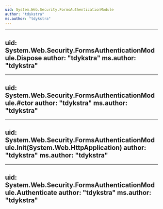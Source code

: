 ```yaml
---
uid: System.Web.Security.FormsAuthenticationModule
author: "tdykstra"
ms.author: "tdykstra"
---
```


---
uid: System.Web.Security.FormsAuthenticationModule.Dispose
author: "tdykstra"
ms.author: "tdykstra"
---

---
uid: System.Web.Security.FormsAuthenticationModule.#ctor
author: "tdykstra"
ms.author: "tdykstra"
---

---
uid: System.Web.Security.FormsAuthenticationModule.Init(System.Web.HttpApplication)
author: "tdykstra"
ms.author: "tdykstra"
---

---
uid: System.Web.Security.FormsAuthenticationModule.Authenticate
author: "tdykstra"
ms.author: "tdykstra"
---

